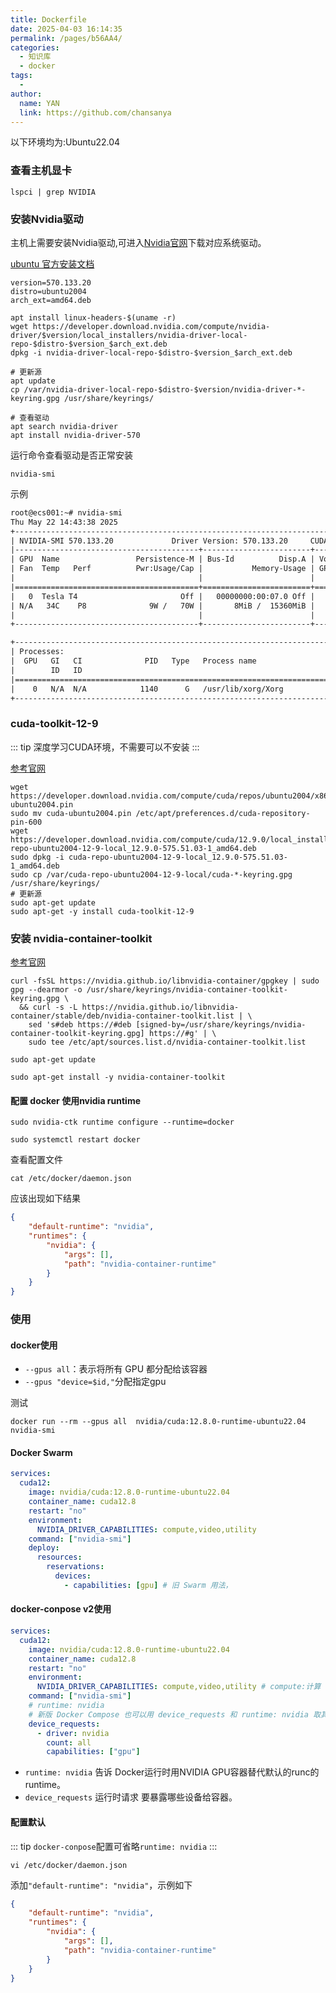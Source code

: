 ```yaml
---
title: Dockerfile
date: 2025-04-03 16:14:35
permalink: /pages/b56AA4/
categories:
  - 知识库
  - docker
tags:
  - 
author: 
  name: YAN
  link: https://github.com/chansanya
---
```




以下环境均为:Ubuntu22.04

### 查看主机显卡
```shell
lspci | grep NVIDIA
```

### 安装Nvidia驱动
主机上需要安装Nvidia驱动,可进入[Nvidia官网](https://www.nvidia.cn/drivers/lookup/)下载对应系统驱动。

[ubuntu 官方安装文档](https://docs.nvidia.com/datacenter/tesla/driver-installation-guide/index.html#ubuntu)

```shell
version=570.133.20
distro=ubuntu2004
arch_ext=amd64.deb

apt install linux-headers-$(uname -r)
wget https://developer.download.nvidia.com/compute/nvidia-driver/$version/local_installers/nvidia-driver-local-repo-$distro-$version_$arch_ext.deb
dpkg -i nvidia-driver-local-repo-$distro-$version_$arch_ext.deb

# 更新源
apt update
cp /var/nvidia-driver-local-repo-$distro-$version/nvidia-driver-*-keyring.gpg /usr/share/keyrings/

# 查看驱动
apt search nvidia-driver
apt install nvidia-driver-570
```


运行命令查看驱动是否正常安装

```shell
nvidia-smi
```
示例
```txt
root@ecs001:~# nvidia-smi
Thu May 22 14:43:38 2025
+-----------------------------------------------------------------------------------------+
| NVIDIA-SMI 570.133.20             Driver Version: 570.133.20     CUDA Version: 12.8     |
|-----------------------------------------+------------------------+----------------------+
| GPU  Name                 Persistence-M | Bus-Id          Disp.A | Volatile Uncorr. ECC |
| Fan  Temp   Perf          Pwr:Usage/Cap |           Memory-Usage | GPU-Util  Compute M. |
|                                         |                        |               MIG M. |
|=========================================+========================+======================|
|   0  Tesla T4                       Off |   00000000:00:07.0 Off |                    0 |
| N/A   34C    P8              9W /   70W |       8MiB /  15360MiB |      0%      Default |
|                                         |                        |                  N/A |
+-----------------------------------------+------------------------+----------------------+

+-----------------------------------------------------------------------------------------+
| Processes:                                                                              |
|  GPU   GI   CI              PID   Type   Process name                        GPU Memory |
|        ID   ID                                                               Usage      |
|=========================================================================================|
|    0   N/A  N/A            1140      G   /usr/lib/xorg/Xorg                        4MiB |
+-----------------------------------------------------------------------------------------+
```

### cuda-toolkit-12-9

::: tip
深度学习CUDA环境，不需要可以不安装
:::

[参考官网](https://developer.nvidia.com/cuda-downloads?target_os=Linux&target_arch=x86_64&Distribution=Ubuntu&target_version=20.04&target_type=deb_local)


```shell
wget https://developer.download.nvidia.com/compute/cuda/repos/ubuntu2004/x86_64/cuda-ubuntu2004.pin
sudo mv cuda-ubuntu2004.pin /etc/apt/preferences.d/cuda-repository-pin-600
wget https://developer.download.nvidia.com/compute/cuda/12.9.0/local_installers/cuda-repo-ubuntu2004-12-9-local_12.9.0-575.51.03-1_amd64.deb
sudo dpkg -i cuda-repo-ubuntu2004-12-9-local_12.9.0-575.51.03-1_amd64.deb
sudo cp /var/cuda-repo-ubuntu2004-12-9-local/cuda-*-keyring.gpg /usr/share/keyrings/
# 更新源
sudo apt-get update
sudo apt-get -y install cuda-toolkit-12-9
```


### 安装 nvidia-container-toolkit

[参考官网](https://docs.nvidia.com/datacenter/cloud-native/container-toolkit/latest/install-guide.html)

```shell
curl -fsSL https://nvidia.github.io/libnvidia-container/gpgkey | sudo gpg --dearmor -o /usr/share/keyrings/nvidia-container-toolkit-keyring.gpg \
  && curl -s -L https://nvidia.github.io/libnvidia-container/stable/deb/nvidia-container-toolkit.list | \
    sed 's#deb https://#deb [signed-by=/usr/share/keyrings/nvidia-container-toolkit-keyring.gpg] https://#g' | \
    sudo tee /etc/apt/sources.list.d/nvidia-container-toolkit.list
```

```shell
sudo apt-get update
```

```shell
sudo apt-get install -y nvidia-container-toolkit
```

#### 配置 docker 使用nvidia runtime
```shell
sudo nvidia-ctk runtime configure --runtime=docker
```

```shell
sudo systemctl restart docker
```

查看配置文件

```shell
cat /etc/docker/daemon.json
```

应该出现如下结果
```json
{
    "default-runtime": "nvidia",
    "runtimes": {
        "nvidia": {
            "args": [],
            "path": "nvidia-container-runtime"
        }
    }
}
```


### 使用

#### docker使用

- `--gpus all`：表示将所有 GPU 都分配给该容器
- `--gpus "device=$id,"`分配指定gpu

测试
```shell
docker run --rm --gpus all  nvidia/cuda:12.8.0-runtime-ubuntu22.04 nvidia-smi
```

#### Docker Swarm
```yaml
services:
  cuda12:
    image: nvidia/cuda:12.8.0-runtime-ubuntu22.04
    container_name: cuda12.8
    restart: "no"
    environment:
      NVIDIA_DRIVER_CAPABILITIES: compute,video,utility
    command: ["nvidia-smi"]
    deploy:
      resources:
        reservations:
          devices:
            - capabilities: [gpu] # 旧 Swarm 用法，

```
#### docker-conpose v2使用


```yaml
services:
  cuda12:
    image: nvidia/cuda:12.8.0-runtime-ubuntu22.04
    container_name: cuda12.8
    restart: "no"
    environment:
      NVIDIA_DRIVER_CAPABILITIES: compute,video,utility # compute:计算  video:视频编解码 utility:工具 all:所有模块
    command: ["nvidia-smi"]
    # runtime: nvidia
    # 新版 Docker Compose 也可以用 device_requests 和 runtime: nvidia 取其一
    device_requests:
      - driver: nvidia
        count: all
        capabilities: ["gpu"]
```

- `runtime: nvidia` 告诉 Docker运行时用NVIDIA GPU容器替代默认的runc的runtime。
- `device_requests` 运行时请求 要暴露哪些设备给容器。

#### 配置默认

::: tip
`docker-conpose`配置可省略`runtime: nvidia`
:::

```shell
vi /etc/docker/daemon.json 
```

添加`"default-runtime": "nvidia"`，示例如下
```json
{
    "default-runtime": "nvidia",
    "runtimes": {
        "nvidia": {
            "args": [],
            "path": "nvidia-container-runtime"
        }
    }
}
```

